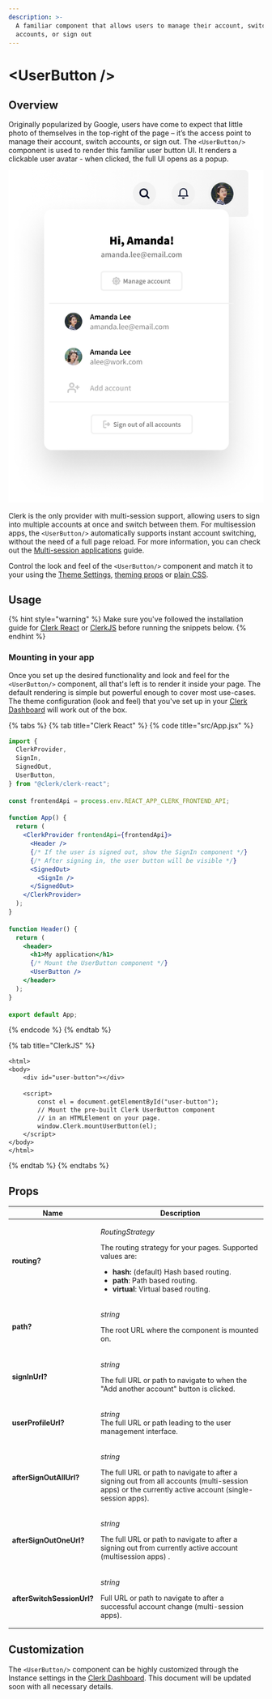 ```yaml
---
description: >-
  A familiar component that allows users to manage their account, switch
  accounts, or sign out
---
```


# \<UserButton />

## Overview

Originally popularized by Google, users have come to expect that little photo of themselves in the top-right of the page – it’s the access point to manage their account, switch accounts, or sign out. The `<UserButton/>` component is used to render this familiar user button UI. It renders a clickable user avatar - when clicked, the full UI opens as a popup.&#x20;



![The default \<UserButton/> component](../.gitbook/assets/user-button.png)

Clerk is the only provider with multi-session support, allowing users to sign into multiple accounts at once and switch between them. For multisession apps, the `<UserButton/>` automatically supports instant account switching, without the need of a full page reload. For more information, you can check out the [Multi-session applications](../popular-guides/popular-guides-multi-session-applications.md) guide.

Control the look and feel of the `<UserButton/>` component and match it to your using the [Theme Settings](../popular-guides/setup-your-application.md#theme), [theming props](user-profile/user-profile.md#customization) or [plain CSS](user-profile/user-profile.md#customization).

## Usage

{% hint style="warning" %}
Make sure you've followed the installation guide for [Clerk React](../reference/clerk-react/installation.md) or [ClerkJS](../reference/clerkjs/installation.md) before running the snippets below.
{% endhint %}

### Mounting in your app

Once you set up the desired functionality and look and feel for the `<UserButton/>` component, all that's left is to render it inside your page. The default rendering is simple but powerful enough to cover most use-cases. The  theme configuration (look and feel) that you've set up in your [Clerk Dashboard](https://dashboard.clerk.dev) will work out of the box.

{% tabs %}
{% tab title="Clerk React" %}
{% code title="src/App.jsx" %}
```jsx
import {
  ClerkProvider,
  SignIn,
  SignedOut,
  UserButton,
} from "@clerk/clerk-react";

const frontendApi = process.env.REACT_APP_CLERK_FRONTEND_API;

function App() {
  return (
    <ClerkProvider frontendApi={frontendApi}>
      <Header />
      {/* If the user is signed out, show the SignIn component */}
      {/* After signing in, the user button will be visible */}
      <SignedOut>
        <SignIn />
      </SignedOut>
    </ClerkProvider>
  );
}

function Header() {
  return (
    <header>
      <h1>My application</h1>
      {/* Mount the UserButton component */}
      <UserButton />
    </header>
  );
}

export default App;
```
{% endcode %}
{% endtab %}

{% tab title="ClerkJS" %}
```markup
<html>
<body>
    <div id="user-button"></div>
    
    <script>
        const el = document.getElementById("user-button");
        // Mount the pre-built Clerk UserButton component
        // in an HTMLElement on your page. 
        window.Clerk.mountUserButton(el);
    </script>
</body>
</html>
```
{% endtab %}
{% endtabs %}

## Props

| Name                       | Description                                                                                                                                                                                                                                                                        |
| -------------------------- | ---------------------------------------------------------------------------------------------------------------------------------------------------------------------------------------------------------------------------------------------------------------------------------- |
| **routing?**               | <p><em>RoutingStrategy</em></p><p>The routing strategy for your pages. Supported values are:</p><ul><li><strong>hash:</strong> (default) Hash based routing.</li><li><strong>path</strong>: Path based routing.</li><li><strong>virtual</strong>: Virtual based routing.</li></ul> |
| **path?**                  | <p><em>string</em></p><p>The root URL where the component is mounted on.</p>                                                                                                                                                                                                       |
| **signInUrl?**             | <p><em>string</em></p><p>The full URL or path to navigate to when the "Add another account" button is clicked.</p>                                                                                                                                                                 |
| **userProfileUrl?**        | <p><em>string</em><br><em></em>The full URL or path leading to the user management interface.</p>                                                                                                                                                                                  |
| **afterSignOutAllUrl?**    | <p><em>string</em></p><p>The full URL or path to navigate to after a signing out from all accounts (multi-session apps) or the currently active account (single-session apps).</p>                                                                                                 |
| **afterSignOutOneUrl?**    | <p><em>string</em></p><p>The full URL or path to navigate to after a signing out from currently active account (multisession apps) .</p>                                                                                                                                           |
| **afterSwitchSessionUrl?** | <p><em>string</em></p><p>Full URL or path to navigate to after a successful account change (multi-session apps).</p>                                                                                                                                                               |

## Customization

The `<UserButton/>` component can be highly customized through the Instance settings in the [Clerk Dashboard](https://dashboard.clerk.dev). This document will be updated soon with all necessary details.

